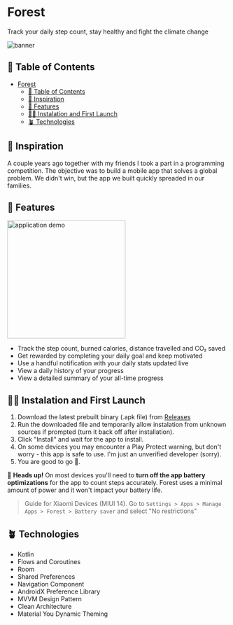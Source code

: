 # Forest

Track your daily step count, stay healthy and fight the climate change

![banner](https://user-images.githubusercontent.com/60577942/221682753-a0251f61-63e0-4ae9-bb40-2854864cebc3.jpg)

## 🦁 Table of Contents


- [Forest](#forest)
  - [🦁 Table of Contents](#-table-of-contents)
  - [🌳 Inspiration](#-inspiration)
  - [🥕 Features](#-features)
  - [🐻‍❄️ Instalation and First Launch](#️-instalation-and-first-launch)
  - [🪴 Technologies](#-technologies)

## 🌳 Inspiration

A couple years ago together with my friends I took a part in a programming competition. The objective was to build a mobile app that solves a global problem. We didn't win, but the app we built quickly spreaded in our families.

## 🥕 Features

<img src="https://user-images.githubusercontent.com/60577942/221682705-39a0e476-bb52-4257-8d3b-5e5a64e72424.gif" alt="application demo" width="270">

<br />

- Track the step count, burned calories, distance travelled and CO₂ saved
- Get rewarded by completing your daily goal and keep motivated
- Use a handful notification with your daily stats updated live
- View a daily history of your progress
- View a detailed summary of your all-time progress

## 🐻‍❄️ Instalation and First Launch

1. Download the latest prebuilt binary (.apk file) from [Releases](https://github.com/bk20dev/forest/releases)
2. Run the downloaded file and temporarily allow instalation from unknown sources if prompted (turn it back off after installation).
3. Click "Install" and wait for the app to install.
4. On some devices you may encounter a Play Protect warning, but don't worry - this app is safe to use. I'm just an unverified developer (sorry).
5. You are good to go 🚀.

🚨 **Heads up!** On most devices you'll need to **turn off the app battery optimizations** for the app to count steps accurately. Forest uses a minimal amount of power and it won't impact your battery life.

> Guide for Xiaomi Devices (MIUI 14). Go to `Settings > Apps > Manage Apps > Forest > Battery saver` and select "No restrictions"

## 🪴 Technologies

- Kotlin
- Flows and Coroutines
- Room
- Shared Preferences
- Navigation Component
- AndroidX Preference Library
- MVVM Design Pattern
- Clean Architecture
- Material You Dynamic Theming